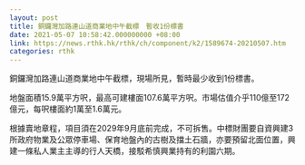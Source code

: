 ```yaml
---
layout: post
title: 銅鑼灣加路連山道商業地中午截標　暫收1份標書
date: 2021-05-07 10:58:42.000000000 +08:00
link: https://news.rthk.hk/rthk/ch/component/k2/1589674-20210507.htm
categories: rthk
---
```


銅鑼灣加路連山道商業地中午截標，現場所見，暫時最少收到1份標書。

地盤面積15.9萬平方呎，最高可建樓面107.6萬平方呎。市場估值介乎110億至172億元，每呎樓面約1萬至1.6萬元。

根據賣地章程，項目須在2029年9月底前完成，不可拆售。中標財團要自資興建3所政府物業及公眾停車場、保育地盤內的古樹及擋土石牆，亦要預留北面位置，興建一條私人業主主導的行人天橋，接駁希慎興業持有的利園六期。
